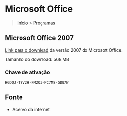 Microsoft Office
============================

> [Início](index.md) > [Programas](index.md#programas)

Microsoft Office 2007
-----------------------------

[Link para o download](https://drive.google.com/drive/folders/1JCmLa2vUUZImC6UpLohe_qcZsllUcDs1?usp=drive_link) da versão 2007 do Microsoft Office.

Tamanho do download: 568 MB

### Chave de ativação

`HGDQJ-TBV2H-FM2Q3-PC7M8-GDW7W`

Fonte
-------------------------------

* Acervo da internet